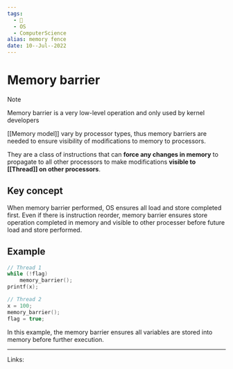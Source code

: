 ```yaml
---
tags:
  - 🌱
  - OS
  - ComputerScience 
alias: memory fence
date: 10--Jul--2022
---
```


# Memory barrier

> [!note]
> Memory barrier is a very low-level operation and only used by kernel developers

[[Memory model]] vary by processor types, thus memory barriers are needed to ensure visibility of modifications to memory to processors.

They are a class of instructions that can **force any changes in memory** to propagate to all other processors to make modifications **visible to [[Thread]] on other processors**.

## Key concept

When memory barrier performed, OS ensures all load and store completed first. Even if there is instruction reorder, memory barrier ensures store operation completed in memory and visible to other processer before future load and store performed.

## Example

```C
// Thread 1
while (!flag)
    memory_barrier();
printf(x);

// Thread 2
x = 100;
memory_barrier();
flag = true;
```

In this example, the memory barrier ensures all variables are stored into memory before further execution.

---
Links: 